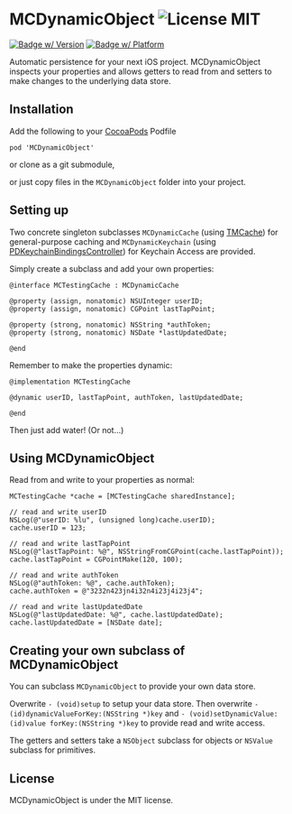 MCDynamicObject ![License MIT](https://go-shields.herokuapp.com/license-MIT-blue.png)
===============

[![Badge w/ Version](https://cocoapod-badges.herokuapp.com/v/MCDynamicObject/badge.png)](https://github.com/matthewcheok/MCDynamicObject)
[![Badge w/ Platform](https://cocoapod-badges.herokuapp.com/p/MCDynamicObject/badge.svg)](https://github.com/matthewcheok/MCDynamicObject)

Automatic persistence for your next iOS project. MCDynamicObject inspects your properties and allows getters to read from and setters to make changes to the underlying data store.

## Installation

Add the following to your [CocoaPods](http://cocoapods.org/) Podfile

    pod 'MCDynamicObject'

or clone as a git submodule,

or just copy files in the ```MCDynamicObject``` folder into your project.

## Setting up

Two concrete singleton subclasses `MCDynamicCache` (using [TMCache](https://github.com/tumblr/TMCache)) for general-purpose caching and `MCDynamicKeychain` (using [PDKeychainBindingsController](https://github.com/carlbrown/PDKeychainBindingsController)) for Keychain Access are provided.

Simply create a subclass and add your own properties:

    @interface MCTestingCache : MCDynamicCache

    @property (assign, nonatomic) NSUInteger userID;
    @property (assign, nonatomic) CGPoint lastTapPoint;

    @property (strong, nonatomic) NSString *authToken;
    @property (strong, nonatomic) NSDate *lastUpdatedDate;

    @end

Remember to make the properties dynamic:

    @implementation MCTestingCache

    @dynamic userID, lastTapPoint, authToken, lastUpdatedDate;

    @end

Then just add water! (Or not...)

## Using MCDynamicObject

Read from and write to your properties as normal:

    MCTestingCache *cache = [MCTestingCache sharedInstance];

    // read and write userID
    NSLog(@"userID: %lu", (unsigned long)cache.userID);
    cache.userID = 123;

    // read and write lastTapPoint
    NSLog(@"lastTapPoint: %@", NSStringFromCGPoint(cache.lastTapPoint));
    cache.lastTapPoint = CGPointMake(120, 100);

    // read and write authToken
    NSLog(@"authToken: %@", cache.authToken);
    cache.authToken = @"3232n423jn4i32n4i23j4i23j4";

    // read and write lastUpdatedDate
    NSLog(@"lastUpdatedDate: %@", cache.lastUpdatedDate);
    cache.lastUpdatedDate = [NSDate date];

## Creating your own subclass of MCDynamicObject

You can subclass `MCDynamicObject` to provide your own data store.

Overwrite `- (void)setup` to setup your data store. Then overwrite `- (id)dynamicValueForKey:(NSString *)key` and `- (void)setDynamicValue:(id)value forKey:(NSString *)key` to provide read and write access.

The getters and setters take a `NSObject` subclass for objects or `NSValue` subclass for primitives.

## License

MCDynamicObject is under the MIT license.
